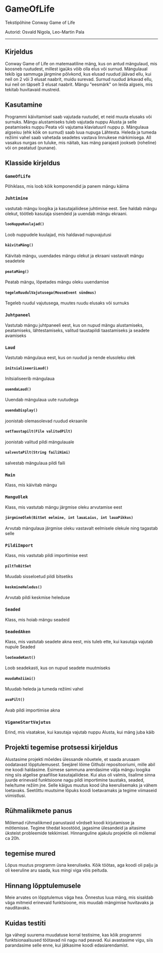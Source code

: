 # GameOfLife

Tekstipõhine Conway Game of Life

Autorid: Osvald Nigola, Leo-Martin Pala

---

## Kirjeldus

Conway Game of Life on matemaatiline mäng, kus on antud mängulaud, mis koosneb ruutudest, 
millest igaüks võib olla elus või surnud. Mängulaual tekib iga sammuga järgmine põlvkond, 
kus elusad ruudud jäävad ellu, kui neil on 2 või 3 elusat naabrit, muidu surevad. 
Surnud ruudud ärkavad ellu, kui neil on täpselt 3 elusat naabrit. 
Mängu "eesmärk" on leida algseis, mis tekitab huvitavaid mustreid.

## Kasutamine

Programmi käivitamisel saab vajutada ruutudel, et neid muuta elusaks või surnuks.
Mängu alustamiseks tuleb vajutada nuppu Alusta ja selle peatamiseks nuppu Peata või vajutama klaviatuuril nuppu p.
Mängulaua algseisu (ehk kõik on surnud) saab luua nupuga Lähtesta.
Heleda ja tumeda režiimi vahel saab vahetada seadetes vastava linnukese märkimisega.
All vasakus nurgas on tuluke, mis näitab, kas mäng parajasti jookseb (roheline) või on peatatud (punane).

## Klasside kirjeldus

### `GameOfLife`
Põhiklass, mis loob kõik komponendid ja panem mängu käima

### `Juhtimine`
vastutab mängu loogika ja kasutajaliidese juhtimise eest. See haldab mängu olekut, töötleb kasutaja sisendeid ja uuendab mängu ekraani.

#### `looNuppuKuulajad()`
Loob nuppudele kuulajad, mis haldavad nupuvajutusi

####  `käivitaMäng()`
Käivitab mängu, uuendades mängu olekut ja ekraani vastavalt mängu seadetele

#### `peataMäng()`
Peatab mängu, lõpetades mängu oleku uuendamise

#### `tegeleRuudulVajutusega(MouseEvent sündmus)`
Tegeleb ruudul vajutusega, muutes ruudu elusaks või surnuks

### `Juhtpaneel`
Vastutab mängu juhtpaneeli eest, kus on nupud mängu alustamiseks, peatamiseks, lähtestamiseks, valitud taustapildi taastamiseks ja seadete avamiseks

### `Laud`
Vastutab mängulaua eest, kus on ruudud ja nende elusoleku olek

#### `initsialiseeriLaud()`
Initsialiseerib mängulaua

#### `uuendaLaud()`
Uuendab mängulaua uute ruutudega

#### `uuendaDisplay()`
joonistab olemasolevad ruudud ekraanile

#### `setTaustapilt(File valitudPilt)`
joonistab valitud pildi mängulauale

#### `salvestaPilt(String failiNimi)`
salvestab mängulaua pildi faili

### `Main`
Klass, mis käivitab mängu

### `ManguOlek`
Klass, mis vastutab mängu järgmise oleku arvutamise eest

#### `järgmineOlek(BitSet eelmine, int lauaLaius, int lauaPikkus)`
Arvutab mängulaua järgmise oleku vastavalt eelmisele olekule ning tagastab selle

### `PildiImport`
Klass, mis vastutab pildi importimise eest

#### `piltToBitSet`
Muudab sisseloetud pildi bitsetiks

#### `keskmineHeledus()`
Arvutab pildi keskmise heleduse

### `Seaded`
Klass, mis hoiab mängu seadeid

### `SeadedAken`
Klass, mis vastutab seadete akna eest, mis tuleb ette, kui kasutaja vajutab nupule Seaded

#### `looSeadeKast()`
Loob seadekasti, kus on nupud seadete muutmiseks

#### `muudaRežiimi()`
Muudab heleda ja tumeda režiimi vahel

#### `avaPilt()`
Avab pildi importimise akna

### `ViganeStartVajutus`
Erind, mis visatakse, kui kasutaja vajutab nuppu Alusta, kui mäng juba käib

## Projekti tegemise protsessi kirjeldus
Alustasime projekti mõeldes ülessande nõuetele, et saada arusaam oodatavast lõpptulemusest. Seejärel lõime Githubi repositooriumi, mille abil me koodi haldasime. 
Esimese sammuna arendasime välja mängu loogika ning siis algelise graafilise kasutajaliidese.
Kui alus oli valmis, lisalime sinna juurde erinevaid funktsioone nagu pildi importimine taustaks, seaded, hele/tume režiim jne. Selle käigus muutus kood üha keerulisemaks ja vähem loetavaks. 
Seetõttu muutsime lõpuks koodi loetavamaks ja tegime viimaseid viimistlusi.

## Rühmaliikmete panus
Mõlemad rühmaliikmed panustasid võrdselt koodi kirjutamisse ja mõtlemisse. Tegime tihedat koostööd, jagasime ülesandeid ja aitasime üksteist probleemide tekkimisel. 
Hinnanguline ajakulu projektile oli mõlemal ca 20h.

## tegemise mured
Lõpus muutus programm üsna keeruliseks. Kõik töötas, aga koodi oli palju ja oli keeruline aru saada, kus mingi viga võis peituda. 

## Hinnang lõpptulemusele
Meie arvates on lõpptulemus väga hea. Õnnestus luua mäng, mis sisaldab väga mitmeid erinevaid funktsioone, mis muudab mängimise huvitavaks ja nauditavaks.

## Kuidas testiti
Iga vähegi suurema muudatuse korral testisime, kas kõik programmi funktsionaalsused töötavad nii nagu nad peavad. Kui avastasime vigu, siis parandasime selle enne, kui jätkasime koodi edasiarendamist.

